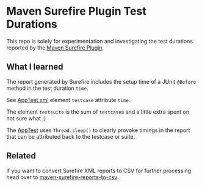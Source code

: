# Maven Surefire Plugin Test Durations

This repo is solely for experimentation and investigating the test durations
reported by the [Maven Surefire Plugin](https://maven.apache.org/surefire/maven-surefire-plugin/).

## What I learned

The report generated by Surefire includes the setup time of a JUnit `@Before`
method in the test duration `time`.

See
[AppTest.xml](./target/surefire-reports/TEST-com.github.teleivo.AppTest.xml)
element `testcase` attribute `time`.

The element `testsuite` is the sum of `testcase`s and a little extra spent on
not sure what ;)

The [AppTest](./src/test/java/com/github/teleivo/AppTest.java) uses
`Thread.sleep()` to clearly provoke timings in the report that can be
attributed back to the testcase or suite.

## Related

If you want to convert Surefire XML reports to CSV for further processing head
over to [maven-surefire-reports-to-csv](https://github.com/teleivo/maven-surefire-reports-to-csv).
